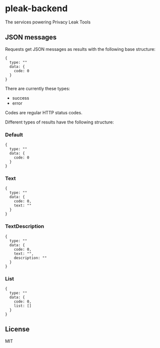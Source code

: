 # pleak-backend
The services powering Privacy Leak Tools

## JSON messages
Requests get JSON messages as results with the following base structure:
```
{
  type: ""
  data: {
    code: 0
  }
}
```
There are currently these types:
* success
* error

Codes are regular HTTP status codes.

Different types of results have the following structure:

### Default
```
{
  type: ""
  data: {
    code: 0
  }
}
```

### Text
```
{
  type: ""
  data: {
    code: 0,
    text: ""
  }
}
```

### TextDescription
```
{
  type: ""
  data: {
    code: 0,
    text: "",
    description: ""
  }
}
```

### List
```
{
  type: ""
  data: {
    code: 0,
    list: []
  }
}
```

## License

MIT
